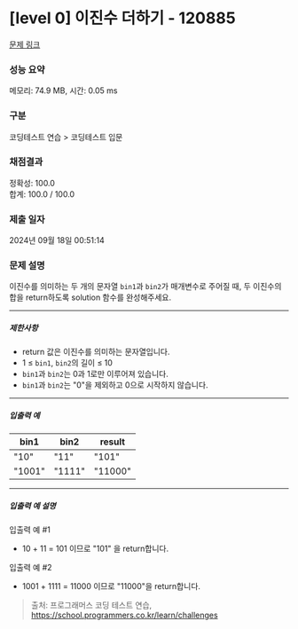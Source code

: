# [level 0] 이진수 더하기 - 120885 

[문제 링크](https://school.programmers.co.kr/learn/courses/30/lessons/120885) 

### 성능 요약

메모리: 74.9 MB, 시간: 0.05 ms

### 구분

코딩테스트 연습 > 코딩테스트 입문

### 채점결과

정확성: 100.0<br/>합계: 100.0 / 100.0

### 제출 일자

2024년 09월 18일 00:51:14

### 문제 설명

<p>이진수를 의미하는 두 개의 문자열 <code>bin1</code>과 <code>bin2</code>가 매개변수로 주어질 때, 두 이진수의 합을 return하도록 solution 함수를 완성해주세요.</p>

<hr>

<h5>제한사항</h5>

<ul>
<li>return 값은 이진수를 의미하는 문자열입니다.</li>
<li>1 ≤ <code>bin1</code>, <code>bin2</code>의 길이 ≤ 10</li>
<li><code>bin1</code>과 <code>bin2</code>는 0과 1로만 이루어져 있습니다.</li>
<li><code>bin1</code>과 <code>bin2</code>는 "0"을 제외하고 0으로 시작하지 않습니다.</li>
</ul>

<hr>

<h5>입출력 예</h5>
<table class="table">
        <thead><tr>
<th>bin1</th>
<th>bin2</th>
<th>result</th>
</tr>
</thead>
        <tbody><tr>
<td>"10"</td>
<td>"11"</td>
<td>"101"</td>
</tr>
<tr>
<td>"1001"</td>
<td>"1111"</td>
<td>"11000"</td>
</tr>
</tbody>
      </table>
<hr>

<h5>입출력 예 설명</h5>

<p>입출력 예 #1</p>

<ul>
<li>10 + 11 = 101 이므로 "101" 을 return합니다.</li>
</ul>

<p>입출력 예 #2</p>

<ul>
<li>1001 + 1111 = 11000 이므로 "11000"을 return합니다.</li>
</ul>


> 출처: 프로그래머스 코딩 테스트 연습, https://school.programmers.co.kr/learn/challenges